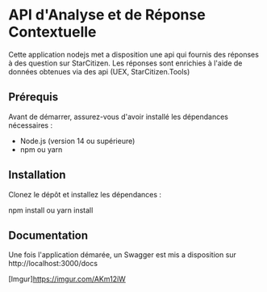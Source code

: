 # API d'Analyse et de Réponse Contextuelle

Cette application nodejs met a disposition une api qui fournis des réponses à des question sur StarCitizen. Les réponses sont enrichies à l'aide de données obtenues via des api (UEX, StarCitizen.Tools)
## Prérequis

Avant de démarrer, assurez-vous d'avoir installé les dépendances nécessaires :

- Node.js (version 14 ou supérieure)
- npm ou yarn

## Installation

Clonez le dépôt et installez les dépendances :

npm install
  ou
yarn install

## Documentation

Une fois l'application démarée, un Swagger est mis a disposition sur http://localhost:3000/docs

[Imgur]https://imgur.com/AKm12iW
